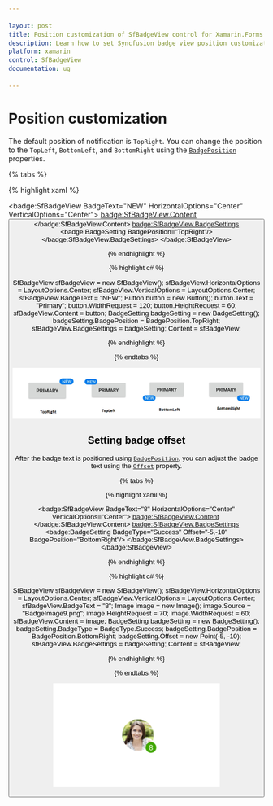 ```yaml
---

layout: post
title: Position customization of SfBadgeView control for Xamarin.Forms
description: Learn how to set Syncfusion badge view position customization in Xamarin.Forms platform
platform: xamarin
control: SfBadgeView
documentation: ug

---
```


# Position customization

The default position of notification is `TopRight`. You can change the position to the `TopLeft`, `BottomLeft`, and `BottomRight` using the [`BadgePosition`](https://help.syncfusion.com/cr/cref_files/xamarin/Syncfusion.SfBadgeView.XForms~Syncfusion.XForms.BadgeView.BadgeSetting~BadgePosition.html) properties. 

{% tabs %}

{% highlight xaml %}

 <badge:SfBadgeView BadgeText="NEW" HorizontalOptions="Center" VerticalOptions="Center">
        <badge:SfBadgeView.Content>
            <Button Text="Primary" WidthRequest="120" HeightRequest="60"/>
        </badge:SfBadgeView.Content>
        <badge:SfBadgeView.BadgeSettings>
            <badge:BadgeSetting   BadgePosition="TopRight"/>
        </badge:SfBadgeView.BadgeSettings>
</badge:SfBadgeView>

{% endhighlight %}

{% highlight c# %}

SfBadgeView sfBadgeView = new SfBadgeView();
sfBadgeView.HorizontalOptions = LayoutOptions.Center;
sfBadgeView.VerticalOptions = LayoutOptions.Center;
sfBadgeView.BadgeText = "NEW";
Button button = new Button();
button.Text = "Primary";
button.WidthRequest = 120;
button.HeightRequest = 60;
sfBadgeView.Content = button;
BadgeSetting badgeSetting = new BadgeSetting();
badgeSetting.BadgePosition = BadgePosition.TopRight;
sfBadgeView.BadgeSettings = badgeSetting;
Content = sfBadgeView;
    
{% endhighlight %}

{% endtabs %}

![Xamarin BadgeView Badge Position](badge-position_images/badgeposition.png)

## Setting badge offset

After the badge text is positioned using [`BadgePosition`](https://help.syncfusion.com/cr/cref_files/xamarin/Syncfusion.SfBadgeView.XForms~Syncfusion.XForms.BadgeView.BadgeSetting~BadgePosition.html), you can adjust the badge text using the [`Offset`](https://help.syncfusion.com/cr/cref_files/xamarin/Syncfusion.SfBadgeView.XForms~Syncfusion.XForms.BadgeView.BadgeSetting~Offset.html) property.

{% tabs %}

{% highlight xaml %}

  <badge:SfBadgeView BadgeText="8" HorizontalOptions="Center" VerticalOptions="Center">
        <badge:SfBadgeView.Content>
            <Image Source="BadgeImage9.png" HeightRequest="70" WidthRequest="60"/>
        </badge:SfBadgeView.Content>
        <badge:SfBadgeView.BadgeSettings>
            <badge:BadgeSetting BadgeType="Success" Offset="-5,-10" BadgePosition="BottomRight"/>
        </badge:SfBadgeView.BadgeSettings>
</badge:SfBadgeView>

{% endhighlight %}

{% highlight c# %}

SfBadgeView sfBadgeView = new SfBadgeView();
sfBadgeView.HorizontalOptions = LayoutOptions.Center;
sfBadgeView.VerticalOptions = LayoutOptions.Center;
sfBadgeView.BadgeText = "8";
Image image = new Image();
image.Source = "BadgeImage9.png";
image.HeightRequest = 70;
image.WidthRequest = 60;
sfBadgeView.Content = image;
BadgeSetting badgeSetting = new BadgeSetting();
badgeSetting.BadgeType = BadgeType.Success;
badgeSetting.BadgePosition = BadgePosition.BottomRight;
badgeSetting.Offset = new Point(-5, -10);
sfBadgeView.BadgeSettings = badgeSetting;
Content = sfBadgeView;

{% endhighlight %}

{% endtabs %}

![Xamarin BadgeView Badge Offset](badge-position_images/badgeoffset.png)